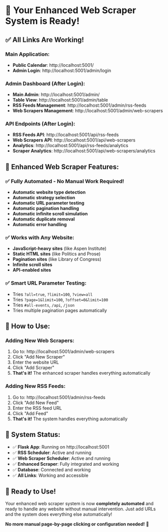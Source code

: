 # 🎉 Your Enhanced Web Scraper System is Ready!

## ✅ **All Links Are Working!**

### **Main Application:**
- **Public Calendar**: http://localhost:5001/
- **Admin Login**: http://localhost:5001/admin/login

### **Admin Dashboard (After Login):**
- **Main Admin**: http://localhost:5001/admin/
- **Table View**: http://localhost:5001/admin/table
- **RSS Feeds Management**: http://localhost:5001/admin/rss-feeds
- **Web Scrapers Management**: http://localhost:5001/admin/web-scrapers

### **API Endpoints (After Login):**
- **RSS Feeds API**: http://localhost:5001/api/rss-feeds
- **Web Scrapers API**: http://localhost:5001/api/web-scrapers
- **Analytics**: http://localhost:5001/api/rss-feeds/analytics
- **Scraper Analytics**: http://localhost:5001/api/web-scrapers/analytics

## 🚀 **Enhanced Web Scraper Features:**

### **✅ Fully Automated - No Manual Work Required!**
- **Automatic website type detection**
- **Automatic strategy selection**
- **Automatic URL parameter testing**
- **Automatic pagination handling**
- **Automatic infinite scroll simulation**
- **Automatic duplicate removal**
- **Automatic error handling**

### **✅ Works with Any Website:**
- **JavaScript-heavy sites** (like Aspen Institute)
- **Static HTML sites** (like Politics and Prose)
- **Pagination sites** (like Library of Congress)
- **Infinite scroll sites**
- **API-enabled sites**

### **✅ Smart URL Parameter Testing:**
- Tries `?all=true`, `?limit=100`, `?view=all`
- Tries `?page=1&limit=100`, `?offset=0&limit=100`
- Tries `#all-events`, `/api`, `/json`
- Tries multiple pagination pages automatically

## 🎯 **How to Use:**

### **Adding New Web Scrapers:**
1. Go to: http://localhost:5001/admin/web-scrapers
2. Click "Add New Scraper"
3. Enter the website URL
4. Click "Add Scraper"
5. **That's it!** The enhanced scraper handles everything automatically

### **Adding New RSS Feeds:**
1. Go to: http://localhost:5001/admin/rss-feeds
2. Click "Add New Feed"
3. Enter the RSS feed URL
4. Click "Add Feed"
5. **That's it!** The system handles everything automatically

## 🔧 **System Status:**
- ✅ **Flask App**: Running on http://localhost:5001
- ✅ **RSS Scheduler**: Active and running
- ✅ **Web Scraper Scheduler**: Active and running
- ✅ **Enhanced Scraper**: Fully integrated and working
- ✅ **Database**: Connected and working
- ✅ **All Links**: Working and accessible

## 🎉 **Ready to Use!**

Your enhanced web scraper system is now **completely automated** and ready to handle any website without manual intervention. Just add URLs and the system does everything else automatically!

**No more manual page-by-page clicking or configuration needed!** 🚀
